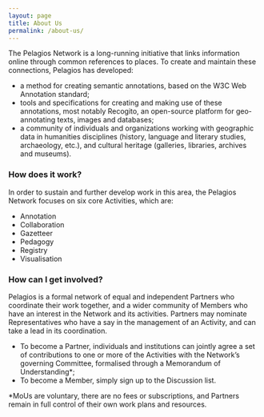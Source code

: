 ```yaml
---
layout: page
title: About Us
permalink: /about-us/
---
```


The Pelagios Network is a long-running initiative that links information online through common references to places. 
To create and maintain these connections, Pelagios has developed: 
- a method for creating semantic annotations, based on the W3C Web Annotation standard;
- tools and specifications for creating and making use of these annotations, most notably Recogito, an open-source platform for geo-annotating texts, images and databases;
- a community of individuals and organizations working with geographic data in humanities disciplines (history, language and literary studies, archaeology, etc.), and cultural heritage (galleries, libraries, archives and museums).

### How does it work?
In order to sustain and further develop work in this area, the Pelagios Network focuses on six core Activities, which are: 
- Annotation
- Collaboration
- Gazetteer
- Pedagogy
- Registry
- Visualisation

### How can I get involved?
Pelagios is a formal network of equal and independent Partners who coordinate their work together, and a wider community of Members who have an interest in the Network and its activities. Partners may nominate Representatives who have a say in the management of an Activity, and can take a lead in its coordination. 

- To become a Partner, individuals and institutions can jointly agree a set of contributions to one or more of the Activities with the Network’s governing Committee, formalised through a Memorandum of Understanding*;
- To become a Member, simply sign up to the Discussion list.

*MoUs are voluntary, there are no fees or subscriptions, and Partners remain in full control of their own work plans and resources.
